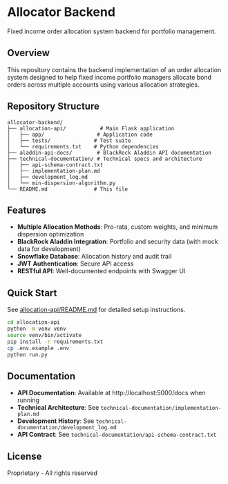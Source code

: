 # Allocator Backend

Fixed income order allocation system backend for portfolio management.

## Overview

This repository contains the backend implementation of an order allocation system designed to help fixed income portfolio managers allocate bond orders across multiple accounts using various allocation strategies.

## Repository Structure

```
allocator-backend/
├── allocation-api/           # Main Flask application
│   ├── app/                 # Application code
│   ├── tests/              # Test suite
│   └── requirements.txt    # Python dependencies
├── aladdin-api-docs/        # BlackRock Aladdin API documentation
├── technical-documentation/ # Technical specs and architecture
│   ├── api-schema-contract.txt
│   ├── implementation-plan.md
│   ├── development_log.md
│   └── min-dispersion-algorithm.py
└── README.md               # This file
```

## Features

- **Multiple Allocation Methods**: Pro-rata, custom weights, and minimum dispersion optimization
- **BlackRock Aladdin Integration**: Portfolio and security data (with mock data for development)
- **Snowflake Database**: Allocation history and audit trail
- **JWT Authentication**: Secure API access
- **RESTful API**: Well-documented endpoints with Swagger UI

## Quick Start

See [allocation-api/README.md](allocation-api/README.md) for detailed setup instructions.

```bash
cd allocation-api
python -m venv venv
source venv/bin/activate
pip install -r requirements.txt
cp .env.example .env
python run.py
```

## Documentation

- **API Documentation**: Available at http://localhost:5000/docs when running
- **Technical Architecture**: See `technical-documentation/implementation-plan.md`
- **Development History**: See `technical-documentation/development_log.md`
- **API Contract**: See `technical-documentation/api-schema-contract.txt`

## License

Proprietary - All rights reserved